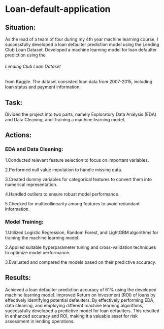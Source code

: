 # Loan-default-application

## Situation:
As the lead of a team of four during my 4th year machine learning course, I successfully developed a loan defaulter prediction model using the Lending Club Loan Dataset. 
Developed a machine learning model for loan defaulter prediction using the
###### Lending Club Loan Dataset
from Kaggle. The dataset consisted loan data from 2007-2015, including loan status and payment information.

## Task: 
Divided the project into two parts, namely Exploratory Data Analysis (EDA) and Data Cleaning, and Training a machine learning model.

## Actions:

### EDA and Data Cleaning:
1.Conducted relevant feature selection to focus on important variables.

2.Performed null value imputation to handle missing data.

3.Created dummy variables for categorical features to convert them into numerical representation.

4.Handled outliers to ensure robust model performance.

5.Checked for multicollinearity among features to avoid redundant information.


### Model Training:
1.Utilized Logistic Regression, Random Forest, and LightGBM algorithms for training the machine learning model.

2.Applied suitable hyperparameter tuning and cross-validation techniques to optimize model performance.

3.Evaluated and compared the models based on their predictive accuracy.


## Results:

Achieved a loan defaulter prediction accuracy of 61% using the developed machine learning model.
Improved Return on Investment (ROI) of loans by effectively identifying potential defaulters.
By effectively performing EDA, data cleaning, and employing different machine learning algorithms, successfully developed a predictive model for loan defaulters. This resulted in enhanced accuracy and ROI, making it a valuable asset for risk assessment in lending operations.



